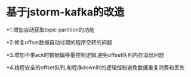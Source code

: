# 基于jstorm-kafka的改造

*1.增加自动获取topic partition的功能

*2.修复offset数据自动过期的程序空转的问题

*3.增加不带ack时数据偏移量控制逻辑,避免offset队列内存溢出问题

*4.线程安全的offset队列,和程序down时的逻辑控制避免数据重复消费和丢失

